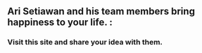 ## Ari Setiawan and his team members bring happiness to your life. :

### Visit this site and share your idea with them.